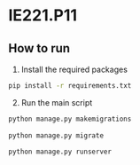 # IE221.P11

## How to run
1. Install the required packages
```bash
pip install -r requirements.txt
```

2. Run the main script
```bash
python manage.py makemigrations
  
python manage.py migrate

python manage.py runserver
```